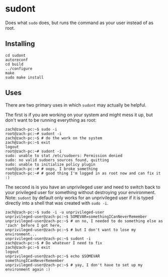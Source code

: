 # sudont

Does what `sudo` does, but runs the command as your user instead of as root.

## Installing

```
cd sudont
autoreconf
cd build
../configure
make
sudo make install
```

## Uses

There are two primary uses in which `sudont` may actually be helpful.

The first is if you are working on your system and might mess it up, but don't want to be running everything as root:

```
zach@zach-pc:~$ sudo -i
root@zach-pc:~# sudont -i
zach@zach-pc:~$ # do the work on the system
zach@zach-pc:~$ exit
logout
root@zach-pc:~# sudont -i
sudo: unable to stat /etc/sudoers: Permission denied
sudo: no valid sudoers sources found, quitting
sudo: unable to initialize policy plugin
root@zach-pc:~# # oops, I broke something
root@zach-pc:~# # good thing I'm logged in as root now and can fix it :)
```

The second is is you have an unprivileged user and need to switch back to your privileged user for something without destroying your environment.
Note: `sudont` by default only works for an unprivileged user if it is typed directly into a shell that was created with `sudo -i`.

```
zach@zach-pc:~$ sudo -i -u unprivileged-user
unprivileged-user@zach-pc:~$ SOMEVAR=somethingICanNeverRemember
unprivileged-user@zach-pc:~$ # on no, I needed to do something else as 'zach' before I got here,
unprivileged-user@zach-pc:~$ # but I don't want to lose my environment...
unprivileged-user@zach-pc:~$ sudont -i
zach@zach-pc:~$ # Do whatever I need to fix
zach@zach-pc:~$ exit
logout
unprivileged-user@zach-pc:~$ echo $SOMEVAR
somethingICanNeverRemember
unprivileged-user@zach-pc:~$ # yay, I don't have to set up my environment again :)
```
